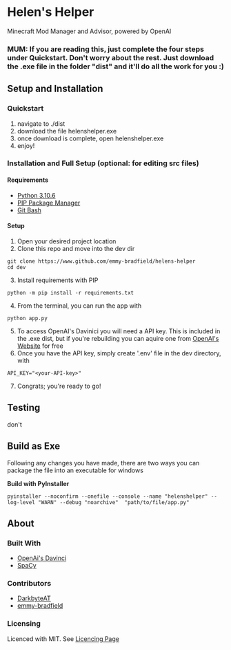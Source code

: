 # Helen's Helper
Minecraft Mod Manager and Advisor, powered by OpenAI

### MUM: If you are reading this, just complete the four steps under Quickstart. Don't worry about the rest. Just download the .exe file in the folder "dist" and it'll do all the work for you :)

## Setup and Installation

### Quickstart

1. navigate to ./dist
2. download the file helenshelper.exe
3. once download is complete, open helenshelper.exe
4. enjoy!

### Installation and Full Setup (optional: for editing src files)

#### Requirements
* [Python 3.10.6](https://www.python.org/downloads/)
* [PIP Package Manager](https://pypi.org/project/pip/)
* [Git Bash](https://git-scm.com/downloads)

#### Setup
1. Open your desired project location
2. Clone this repo and move into the dev dir
```
git clone https://www.github.com/emmy-bradfield/helens-helper
cd dev
```
3. Install requirements with PIP
```
python -m pip install -r requirements.txt
```
4. From the terminal, you can run the app with
```
python app.py
```
5. To access OpenAI's Davinici you will need a API key. This is included in the .exe dist, but if you're rebuilding you can aquire one from [OpenAI's Website](https://openai.com/api/) for free
6. Once you have the API key, simply create '.env' file in the dev directory, with
```
API_KEY="<your-API-key>"
```
7. Congrats; you're ready to go!


## Testing
don't

## Build as Exe
Following any changes you have made, there are two ways you can package the file into an executable for windows

**Build with PyInstaller**
```
pyinstaller --noconfirm --onefile --console --name "helenshelper" --log-level "WARN" --debug "noarchive"  "path/to/file/app.py"
```

## About

### Built With
* [OpenAi's Davinci](https://www.github.com/openai)
* [SpaCy](https://github.com/explosion/spaCy)

### Contributors
* [DarkbyteAT](https://www.github.com/darkbyteAT)
* [emmy-bradfield](https://www.github.com/emmy-bradfield)

### Licensing
Licenced with MIT. See [Licencing Page](https://github.com/emmy-bradfield/helens-helper/blob/master/LICENSE)
